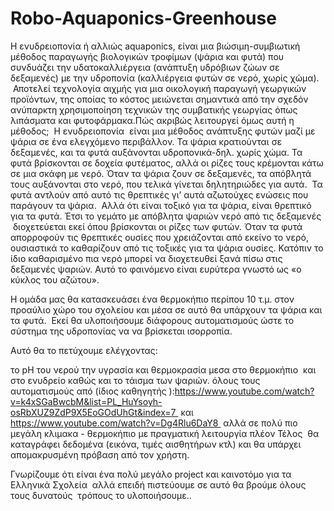 # Robo-Aquaponics-Greenhouse

Η ενυδρειοπονία ή αλλιώς aquaponics, είναι μια βιώσιμη-συμβιωτική μέθοδος παραγωγής βιολογικών τροφίμων (ψάρια και φυτά) που συνδυάζει την υδατοκαλλιέργεια (ανάπτυξη υδρόβιων ζώων σε δεξαμενές) με την υδροπονία (καλλιέργεια φυτών σε νερό, χωρίς χώμα).  Αποτελεί τεχνολογία αιχμής για μια οικολογική παραγωγή γεωργικών προϊόντων, της οποίας το κόστος μειώνεται σημαντικά από την σχεδόν ανύπαρκτη χρησιμοποίηση τεχνικών της συμβατικής γεωργίας όπως λιπάσματα και φυτοφάρμακα.Πώς ακριβώς λειτουργεί όμως αυτή η μέθοδος;  H ενυδρειοπονία  είναι μια μέθοδος ανάπτυξης φυτών μαζί με ψάρια σε ένα ελεγχόμενο περιβάλλον. Τα ψάρια κρατιούνται σε δεξαμενές, και τα φυτά αυξάνονται υδροπονικά-δηλ. χωρίς χώμα. Τα φυτά βρίσκονται σε δοχεία φυτέματος, αλλά οι ρίζες τους κρέμονται κάτω σε μια σκάφη με νερό. Όταν τα ψάρια ζουν σε δεξαμενές, τα απόβλητά τους αυξάνονται στο νερό, που τελικά γίνεται δηλητηριώδες για αυτά.  Τα φυτά αντλούν από αυτό τις θρεπτικές γι’ αυτά αζωτούχες ενώσεις που παράγουν τα ψάρια.  Αλλά ότι είναι τοξικό για τα ψάρια, είναι θρεπτικό για τα φυτά. Έτσι το γεμάτο με απόβλητα ψαριών νερό από τις δεξαμενές  διοχετεύεται εκεί όπου βρίσκονται οι ρίζες των φυτών. Όταν τα φυτά απορροφούν τις θρεπτικές ουσίες που χρειάζονται από εκείνο το νερό, ουσιαστικά το καθαρίζουν από τις τοξικές για τα ψάρια ουσίες. Κατόπιν το ίδιο καθαρισμένο πια νερό μπορεί να διοχετευθεί ξανά πίσω στις δεξαμενές ψαριών. Αυτό το φαινόμενο είναι ευρύτερα γνωστό ως «ο κύκλος του αζώτου».



Η ομάδα μας θα κατασκευάσει ένα θερμοκήπιο περίπου 10 τ.μ. στον προαύλιο χώρο του σχολείου και μέσα σε αυτό θα υπάρχουν τα ψάρια και τα φυτά.  Εκεί θα υλοποιήσουμε διάφορους αυτοματισμούς ώστε το σύστημα της υδροπονίας να να βρίσκεται ισορροπία.

Αυτό θα το πετύχουμε ελέγχοντας:

το pH του νερού
την υγρασία και θερμοκρασία μεσα στο θερμοκήπιο  και στο ενυδρείο
καθώς και το τάισμα των ψαριών.
όλους τους αυτοματισμούς από (ίδιος καθηγητής ):https://www.youtube.com/watch?v=k4xSGaBwcbM&list=PL_HuYsoyh-osRbXUZ9ZdP9X5EoGOdUhGt&index=7  και https://www.youtube.com/watch?v=Dg4Rlu6DaY8  αλλά σε πολύ πιο μεγάλη κλιμακα - θερμοκήπιο με πραγματική λειτουργία πλέον
Τέλος  θα καταγράφει δεδομένα (εικόνα, τιμές αισθητήρων κτλ) και θα υπάρχει απομακρυσμένη πρόβαση από τον χρήστη.

Γνωρίζουμε ότι είναι ένα πολύ μεγάλο project και καινοτόμο για τα Ελληνικά Σχολεία  αλλά επειδή πιστεύουμε σε αυτό θα βρούμε όλους τους δυνατούς  τρόπους το υλοποιήσουμε..


